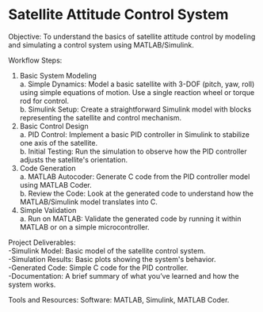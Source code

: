 # Satellite Attitude Control System
Objective:
To understand the basics of satellite attitude control by modeling and simulating a control system using MATLAB/Simulink.

Workflow Steps:
1. Basic System Modeling
\
 a. Simple Dynamics:
      Model a basic satellite with 3-DOF (pitch, yaw, roll) using simple equations of motion.
      Use a single reaction wheel or torque rod for control.
   \
  b. Simulink Setup:
      Create a straightforward Simulink model with blocks representing the satellite and control mechanism.
2. Basic Control Design
\
  a. PID Control:
      Implement a basic PID controller in Simulink to stabilize one axis of the satellite.
   \
  b. Initial Testing:
      Run the simulation to observe how the PID controller adjusts the satellite's orientation.
4. Code Generation
\
  a. MATLAB Autocoder:
      Generate C code from the PID controller model using MATLAB Coder.
   \
  b. Review the Code:
      Look at the generated code to understand how the MATLAB/Simulink model translates into C.
6. Simple Validation
\
  a. Run on MATLAB:
      Validate the generated code by running it within MATLAB or on a simple microcontroller.

   
Project Deliverables:
\
-Simulink Model: Basic model of the satellite control system.
\
-Simulation Results: Basic plots showing the system's behavior.
\
-Generated Code: Simple C code for the PID controller.
\
-Documentation: A brief summary of what you’ve learned and how the system works.


Tools and Resources:
Software: MATLAB, Simulink, MATLAB Coder.

